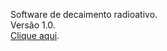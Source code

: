 Software de decaimento radioativo.</br>
Versão 1.0.</br>
<a href="https://misaelbm.github.io/decaimento_radioativo/home">Clique aqui</a>.
